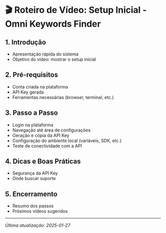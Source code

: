 # 🎬 **Roteiro de Vídeo: Setup Inicial - Omni Keywords Finder**

## 1. Introdução
- Apresentação rápida do sistema
- Objetivo do vídeo: mostrar o setup inicial

## 2. Pré-requisitos
- Conta criada na plataforma
- API Key gerada
- Ferramentas necessárias (browser, terminal, etc.)

## 3. Passo a Passo
- Login na plataforma
- Navegação até área de configurações
- Geração e cópia da API Key
- Configuração do ambiente local (variáveis, SDK, etc.)
- Teste de conectividade com a API

## 4. Dicas e Boas Práticas
- Segurança da API Key
- Onde buscar suporte

## 5. Encerramento
- Resumo dos passos
- Próximos vídeos sugeridos

---

*Última atualização: 2025-01-27* 